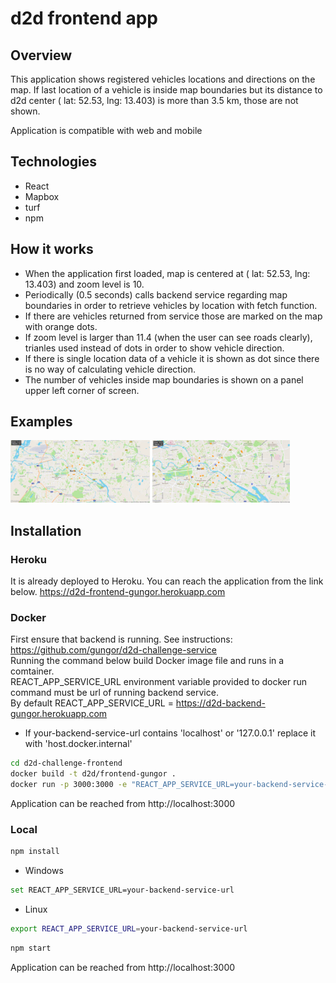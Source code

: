 # d2d frontend app

## Overview
This application shows registered vehicles locations and directions on the map.
If last location of a vehicle is inside map boundaries but its distance to d2d center ( lat: 52.53, lng: 13.403) is more than 3.5 km, those are not shown.

Application is compatible with web and mobile

## Technologies
* React 
* Mapbox
* turf
* npm

## How it works
* When the application first loaded, map is centered at ( lat: 52.53, lng: 13.403) and zoom level is 10. 
* Periodically (0.5 seconds) calls backend service regarding map boundaries in order to retrieve vehicles by location with fetch function. 
* If there are vehicles returned from service those are marked on the map with orange dots.
* If zoom level is larger than 11.4 (when the user can see roads clearly), trianles used instead of dots in order to show vehicle direction.
* If there is single location data of a vehicle it is shown as dot since there is no way of calculating vehicle direction.
* The number of vehicles inside map boundaries is shown on a panel upper left corner of screen.

## Examples
<img src="screenshots/Capture1.PNG" alt="loaded desktop" style="height:100px;"/>
<img src="screenshots/Capture2.PNG" alt="zoomed desktop" style="height:100px;"/>

## Installation

### Heroku
It is already deployed to Heroku. You can reach the application from the link below.
https://d2d-frontend-gungor.herokuapp.com

### Docker
First ensure that backend is running. See instructions: https://github.com/gungor/d2d-challenge-service  
Running the command below build Docker image file and runs in a comtainer.  
REACT_APP_SERVICE_URL environment variable provided to docker run command must be url of running backend service.  
By default REACT_APP_SERVICE_URL = https://d2d-backend-gungor.herokuapp.com  

* If your-backend-service-url contains 'localhost' or '127.0.0.1' replace it with 'host.docker.internal'

```bash
cd d2d-challenge-frontend
docker build -t d2d/frontend-gungor .
docker run -p 3000:3000 -e "REACT_APP_SERVICE_URL=your-backend-service-url" -t  d2d/frontend-gungor
```

Application can be reached from http://localhost:3000

### Local
```bash
npm install
```
* Windows
```bash
set REACT_APP_SERVICE_URL=your-backend-service-url
```

* Linux
```bash
export REACT_APP_SERVICE_URL=your-backend-service-url
```

```bash
npm start
```

Application can be reached from http://localhost:3000



